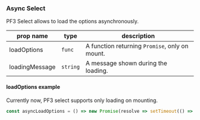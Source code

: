 ### Async Select

PF3 Select allows to load the options asynchronously.


|prop name|type|description|
|---------|----|-----------|
|loadOptions|`func`|A function returning `Promise`, only on mount.|
|loadingMessage|`string`|A message shown during the loading.|

#### loadOptions example

Currently now, PF3 select supports only loading on mounting.

```jsx
const asyncLoadOptions = () => new Promise(resolve => setTimeout(() => resolve(options), 2000));
```